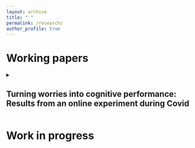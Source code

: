 ```yaml
---
layout: archive
title: " "
permalink: /research/
author_profile: true
---
```

  
<h1>Working papers</h1>

  
<details>
<summary><strong><h2>Turning worries into cognitive performance: Results from an online experiment during Covid</h2></strong></summary>
</details>



<h1>Work in progress</h1>

